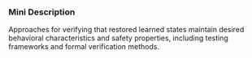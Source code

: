 ### Mini Description

Approaches for verifying that restored learned states maintain desired behavioral characteristics and safety properties, including testing frameworks and formal verification methods.
